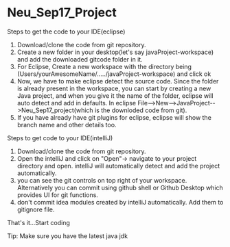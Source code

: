# Neu_Sep17_Project

Steps to get the code to your IDE(eclipse)

1. Download/clone the code from git repository.
2. Create a new folder in your desktop(let's say javaProject-workspace) and add the downloaded gitcode folder in it.
3. For Eclipse, Create a new workspace with the directory being (Users/yourAwesomeName/...../javaProject-workspace)
   and click ok 
4. Now, we have to make eclipse detect the source code. Since the folder is already present in the workspace,
  you can start by creating a new Java project, and when you give it the name of the folder, eclipse
  will auto detect and add in defaults.
  In eclipse File-->New-->JavaProject-->Neu_Sep17_project(which is the downloded code from git).
5. If you have already have git plugins for eclipse, eclipse will show the branch name and other details too. 

Steps to get code to your IDE(intelliJ)

1. Download/clone the code from git repository.
2. Open the intelliJ and click on "Open"-> navigate to your project directory and open. intelliJ will automatically detect and add the project automatically. 
3. you can see the git controls on top right of your workspace. Alternatively you can commit using github shell or Github Desktop which provides UI for git functions.
4. don't commit idea modules created by intelliJ automatically. Add them to gitignore file.

That's it...Start coding

Tip:
Make sure you have the latest java jdk



